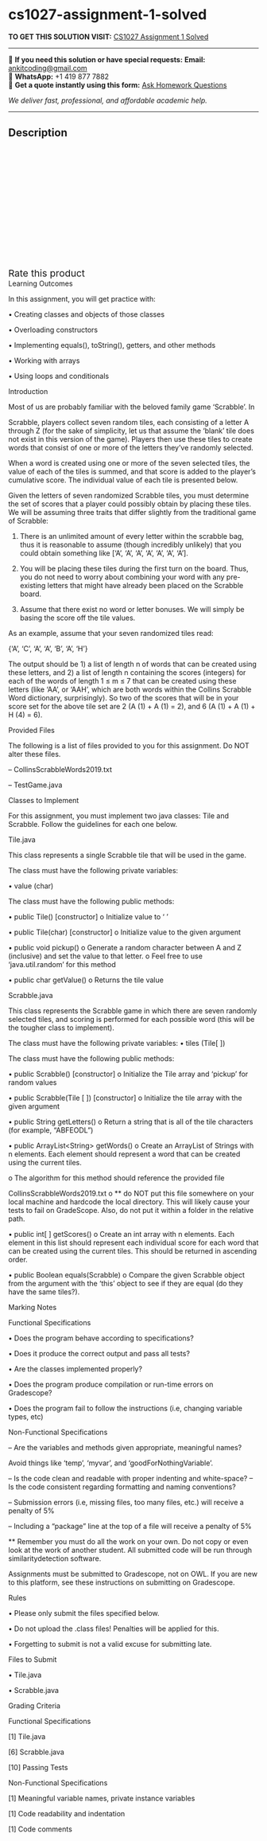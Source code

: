 # cs1027-assignment-1-solved
**TO GET THIS SOLUTION VISIT:** [CS1027 Assignment 1 Solved](https://www.ankitcodinghub.com/product/cs1027-solved/)


---

📩 **If you need this solution or have special requests:** **Email:** ankitcoding@gmail.com  
📱 **WhatsApp:** +1 419 877 7882  
📄 **Get a quote instantly using this form:** [Ask Homework Questions](https://www.ankitcodinghub.com/services/ask-homework-questions/)

*We deliver fast, professional, and affordable academic help.*

---

<h2>Description</h2>



<div class="kk-star-ratings kksr-auto kksr-align-center kksr-valign-top" data-payload="{&quot;align&quot;:&quot;center&quot;,&quot;id&quot;:&quot;131827&quot;,&quot;slug&quot;:&quot;default&quot;,&quot;valign&quot;:&quot;top&quot;,&quot;ignore&quot;:&quot;&quot;,&quot;reference&quot;:&quot;auto&quot;,&quot;class&quot;:&quot;&quot;,&quot;count&quot;:&quot;0&quot;,&quot;legendonly&quot;:&quot;&quot;,&quot;readonly&quot;:&quot;&quot;,&quot;score&quot;:&quot;0&quot;,&quot;starsonly&quot;:&quot;&quot;,&quot;best&quot;:&quot;5&quot;,&quot;gap&quot;:&quot;4&quot;,&quot;greet&quot;:&quot;Rate this product&quot;,&quot;legend&quot;:&quot;0\/5 - (0 votes)&quot;,&quot;size&quot;:&quot;24&quot;,&quot;title&quot;:&quot;CS1027 Assignment 1 Solved&quot;,&quot;width&quot;:&quot;0&quot;,&quot;_legend&quot;:&quot;{score}\/{best} - ({count} {votes})&quot;,&quot;font_factor&quot;:&quot;1.25&quot;}">

<div class="kksr-stars">

<div class="kksr-stars-inactive">
            <div class="kksr-star" data-star="1" style="padding-right: 4px">


<div class="kksr-icon" style="width: 24px; height: 24px;"></div>
        </div>
            <div class="kksr-star" data-star="2" style="padding-right: 4px">


<div class="kksr-icon" style="width: 24px; height: 24px;"></div>
        </div>
            <div class="kksr-star" data-star="3" style="padding-right: 4px">


<div class="kksr-icon" style="width: 24px; height: 24px;"></div>
        </div>
            <div class="kksr-star" data-star="4" style="padding-right: 4px">


<div class="kksr-icon" style="width: 24px; height: 24px;"></div>
        </div>
            <div class="kksr-star" data-star="5" style="padding-right: 4px">


<div class="kksr-icon" style="width: 24px; height: 24px;"></div>
        </div>
    </div>

<div class="kksr-stars-active" style="width: 0px;">
            <div class="kksr-star" style="padding-right: 4px">


<div class="kksr-icon" style="width: 24px; height: 24px;"></div>
        </div>
            <div class="kksr-star" style="padding-right: 4px">


<div class="kksr-icon" style="width: 24px; height: 24px;"></div>
        </div>
            <div class="kksr-star" style="padding-right: 4px">


<div class="kksr-icon" style="width: 24px; height: 24px;"></div>
        </div>
            <div class="kksr-star" style="padding-right: 4px">


<div class="kksr-icon" style="width: 24px; height: 24px;"></div>
        </div>
            <div class="kksr-star" style="padding-right: 4px">


<div class="kksr-icon" style="width: 24px; height: 24px;"></div>
        </div>
    </div>
</div>


<div class="kksr-legend" style="font-size: 19.2px;">
            <span class="kksr-muted">Rate this product</span>
    </div>
    </div>
Learning Outcomes

In this assignment, you will get practice with:

• Creating classes and objects of those classes

• Overloading constructors

• Implementing equals(), toString(), getters, and other methods

• Working with arrays

• Using loops and conditionals

Introduction

Most of us are probably familiar with the beloved family game ‘Scrabble’. In

Scrabble, players collect seven random tiles, each consisting of a letter A through Z (for the sake of simplicity, let us that assume the ‘blank’ tile does not exist in this version of the game). Players then use these tiles to create words that consist of one or more of the letters they’ve randomly selected.

When a word is created using one or more of the seven selected tiles, the value of each of the tiles is summed, and that score is added to the player’s cumulative score. The individual value of each tile is presented below.

Given the letters of seven randomized Scrabble tiles, you must determine the set of scores that a player could possibly obtain by placing these tiles. We will be assuming three traits that differ slightly from the traditional game of Scrabble:

1. There is an unlimited amount of every letter within the scrabble bag, thus it is reasonable to assume (though incredibly unlikely) that you could obtain something like [‘A’, ‘A’, ‘A’, ‘A’, ‘A’, ‘A’, ‘A’].

2. You will be placing these tiles during the first turn on the board. Thus, you do not need to worry about combining your word with any pre-existing letters that might have already been placed on the Scrabble board.

3. Assume that there exist no word or letter bonuses. We will simply be basing the score off the tile values.

As an example, assume that your seven randomized tiles read:

{‘A’, ‘C’, ‘A’, ‘A’, ‘B’, ‘A’, ‘H’}

The output should be 1) a list of length n of words that can be created using these letters, and 2) a list of length n containing the scores (integers) for each of the words of length 1 ≤ m ≤ 7 that can be created using these letters (like ‘AA’, or ‘AAH’, which are both words within the Collins Scrabble Word dictionary, surprisingly). So two of the scores that will be in your score set for the above tile set are 2 (A (1) + A (1) = 2), and 6 (A (1) + A (1) + H (4) = 6).

Provided Files

The following is a list of files provided to you for this assignment. Do NOT alter these files.

– CollinsScrabbleWords2019.txt

– TestGame.java

Classes to Implement

For this assignment, you must implement two java classes: Tile and Scrabble. Follow the guidelines for each one below.

Tile.java

This class represents a single Scrabble tile that will be used in the game.

The class must have the following private variables:

• value (char)

The class must have the following public methods:

• public Tile() [constructor] o Initialize value to ‘ ’

• public Tile(char) [constructor] o Initialize value to the given argument

• public void pickup() o Generate a random character between A and Z (inclusive) and set the value to that letter. o Feel free to use ‘java.util.random’ for this method

• public char getValue() o Returns the tile value

Scrabble.java

This class represents the Scrabble game in which there are seven randomly selected tiles, and scoring is performed for each possible word (this will be the tougher class to implement).

The class must have the following private variables: • tiles (Tile[ ])

The class must have the following public methods:

• public Scrabble() [constructor] o Initialize the Tile array and ‘pickup’ for random values

• public Scrabble(Tile [ ]) [constructor] o Initialize the tile array with the given argument

• public String getLetters() o Return a string that is all of the tile characters (for example, “ABFEODL”)

• public ArrayList&lt;String&gt; getWords() o Create an ArrayList of Strings with n elements. Each element should represent a word that can be created using the current tiles.

o The algorithm for this method should reference the provided file

CollinsScrabbleWords2019.txt o ** do NOT put this file somewhere on your local machine and hardcode the local directory. This will likely cause your tests to fail on GradeScope. Also, do not put it within a folder in the relative path.

• public int[ ] getScores() o Create an int array with n elements. Each element in this list should represent each individual score for each word that can be created using the current tiles. This should be returned in ascending order.

• public Boolean equals(Scrabble) o Compare the given Scrabble object from the argument with the ‘this’ object to see if they are equal (do they have the same tiles?).

Marking Notes

Functional Specifications

• Does the program behave according to specifications?

• Does it produce the correct output and pass all tests?

• Are the classes implemented properly?

• Does the program produce compilation or run-time errors on Gradescope?

• Does the program fail to follow the instructions (i.e, changing variable types, etc)

Non-Functional Specifications

– Are the variables and methods given appropriate, meaningful names?

Avoid things like ‘temp’, ‘myvar’, and ‘goodForNothingVariable’.

– Is the code clean and readable with proper indenting and white-space? – Is the code consistent regarding formatting and naming conventions?

– Submission errors (i.e, missing files, too many files, etc.) will receive a penalty of 5%

– Including a “package” line at the top of a file will receive a penalty of 5%

** Remember you must do all the work on your own. Do not copy or even look at the work of another student. All submitted code will be run through similaritydetection software.

Assignments must be submitted to Gradescope, not on OWL. If you are new to this platform, see these instructions on submitting on Gradescope.

Rules

• Please only submit the files specified below.

• Do not upload the .class files! Penalties will be applied for this.

• Forgetting to submit is not a valid excuse for submitting late.

Files to Submit

• Tile.java

• Scrabble.java

Grading Criteria

Functional Specifications

[1] Tile.java

[6] Scrabble.java

[10] Passing Tests

Non-Functional Specifications

[1] Meaningful variable names, private instance variables

[1] Code readability and indentation

[1] Code comments

